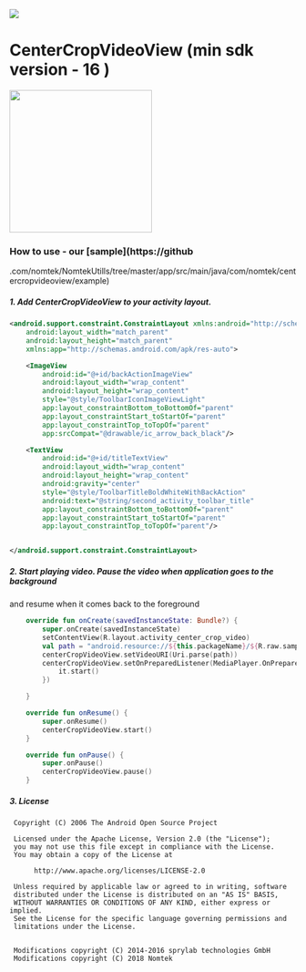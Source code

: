 [![](https://jitpack.io/v/nomtek/NomtekUtills.svg)](https://jitpack.io/#nomtek/NomtekUtills)

# CenterCropVideoView (min sdk version - 16 )

<img src="../resources/centercropvideoview.gif" width="250">

### How to use - our [sample](https://github
.com/nomtek/NomtekUtills/tree/master/app/src/main/java/com/nomtek/centercropvideoview/example)
##### 1. Add CenterCropVideoView to your activity layout.
```xml
<android.support.constraint.ConstraintLayout xmlns:android="http://schemas.android.com/apk/res/android"
    android:layout_width="match_parent"
    android:layout_height="match_parent"
    xmlns:app="http://schemas.android.com/apk/res-auto">

    <ImageView
        android:id="@+id/backActionImageView"
        android:layout_width="wrap_content"
        android:layout_height="wrap_content"
        style="@style/ToolbarIconImageViewLight"
        app:layout_constraintBottom_toBottomOf="parent"
        app:layout_constraintStart_toStartOf="parent"
        app:layout_constraintTop_toTopOf="parent"
        app:srcCompat="@drawable/ic_arrow_back_black"/>

    <TextView
        android:id="@+id/titleTextView"
        android:layout_width="wrap_content"
        android:layout_height="wrap_content"
        android:gravity="center"
        style="@style/ToolbarTitleBoldWhiteWithBackAction"
        android:text="@string/second_activity_toolbar_title"
        app:layout_constraintBottom_toBottomOf="parent"
        app:layout_constraintStart_toStartOf="parent"
        app:layout_constraintTop_toTopOf="parent"/>


</android.support.constraint.ConstraintLayout>

```

##### 2. Start playing video. Pause the video when application goes to the background
and resume when it comes back to the foreground
```kotlin
    override fun onCreate(savedInstanceState: Bundle?) {
        super.onCreate(savedInstanceState)
        setContentView(R.layout.activity_center_crop_video)
        val path = "android.resource://${this.packageName}/${R.raw.sample}"
        centerCropVideoView.setVideoURI(Uri.parse(path))
        centerCropVideoView.setOnPreparedListener(MediaPlayer.OnPreparedListener {
            it.start()
        })

    }

    override fun onResume() {
        super.onResume()
        centerCropVideoView.start()
    }

    override fun onPause() {
        super.onPause()
        centerCropVideoView.pause()
    }

```


##### 3. License
```
 Copyright (C) 2006 The Android Open Source Project

 Licensed under the Apache License, Version 2.0 (the "License");
 you may not use this file except in compliance with the License.
 You may obtain a copy of the License at

      http://www.apache.org/licenses/LICENSE-2.0

 Unless required by applicable law or agreed to in writing, software
 distributed under the License is distributed on an "AS IS" BASIS,
 WITHOUT WARRANTIES OR CONDITIONS OF ANY KIND, either express or implied.
 See the License for the specific language governing permissions and
 limitations under the License.


 Modifications copyright (C) 2014-2016 sprylab technologies GmbH
 Modifications copyright (C) 2018 Nomtek
```



